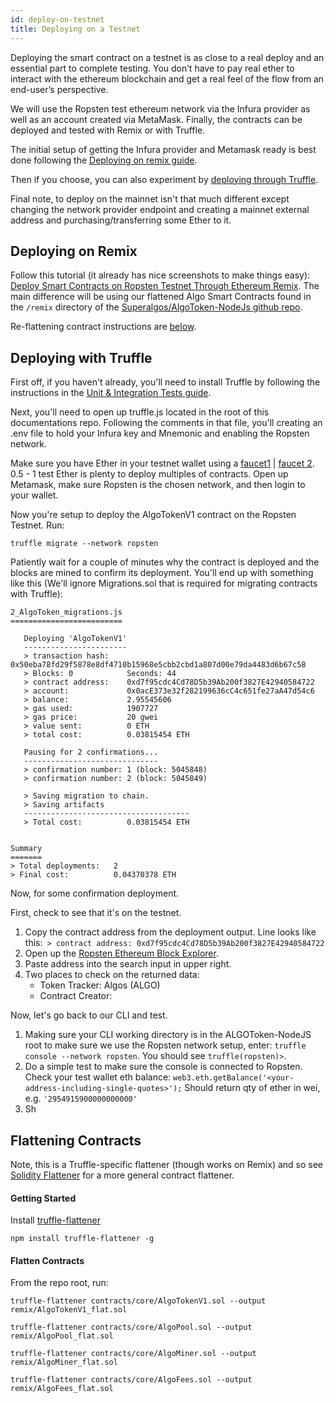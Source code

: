 ```yaml
---
id: deploy-on-testnet
title: Deploying on a Testnet
---
```


 Deploying the smart contract on a testnet is as close to a real deploy and an essential part to complete testing. You don’t have to pay real ether to interact with the ethereum blockchain and get a real feel of the flow from an end-user’s perspective.

 We will use the Ropsten test ethereum network via the Infura provider as well as an account created via MetaMask. Finally, the contracts can be deployed and tested with Remix or with Truffle.
 
The initial setup of getting the Infura provider and Metamask ready is best done following the [Deploying on remix guide](#deploying-on-remix). 

Then if you choose, you can also experiment by [deploying through Truffle](#deploying-with-truffle). 

Final note, to deploy on the mainnet isn't that much different except changing the network provider endpoint and creating a mainnet external address and purchasing/transferring some Ether to it. 

## Deploying on Remix

 Follow this tutorial (it already has nice screenshots to make things easy): [Deploy Smart Contracts on Ropsten Testnet Through Ethereum Remix](https://medium.com/swlh/deploy-smart-contracts-on-ropsten-testnet-through-ethereum-remix-233cd1494b4b). The main difference will be using our flattened Algo Smart Contracts found in the `/remix` directory of the [Superalgos/AlgoToken-NodeJs github repo]().

 Re-flattening contract instructions are [below](#flattening-contracts).
 
## Deploying with Truffle

First off, if you haven't already, you'll need to install Truffle by following the instructions in the [Unit & Integration Tests guide](http://localhost:3000/docs/guides/unit-integration#testing-with-truffle-and-ganache).

Next, you'll need to open up truffle.js located in the root of this documentations repo. Following the comments in that file, you'll creating an .env file to hold your Infura key and Mnemonic and enabling the Ropsten network. 

Make sure you have Ether in your testnet wallet using a [faucet1](https://faucet.ropsten.be/) | [faucet 2](https://ipfs.io/ipfs/QmVAwVKys271P5EQyEfVSxm7BJDKWt42A2gHvNmxLjZMps/). 0.5 - 1 test Ether is plenty to deploy multiples of contracts. Open up Metamask, make sure Ropsten is the chosen network, and then login to your wallet.

Now you're setup to deploy the AlgoTokenV1 contract on the Ropsten Testnet. Run:

```
truffle migrate --network ropsten
```
Patiently wait for a couple of minutes why the contract is deployed and the blocks are mined to confirm its deployment. You'll end up with something like this (We'll ignore Migrations.sol that is required for migrating contracts with Truffle):

```
2_AlgoToken_migrations.js
=========================

   Deploying 'AlgoTokenV1'
   -----------------------
   > transaction hash:    0x50eba78fd29f5878e8df4710b15968e5cbb2cbd1a807d00e79da4483d6b67c58
   > Blocks: 0            Seconds: 44
   > contract address:    0xd7f95cdc4Cd78D5b39Ab200f3827E42940584722
   > account:             0x0acE373e32f282199636cC4c651fe27aA47d54c6
   > balance:             2.95545606
   > gas used:            1907727
   > gas price:           20 gwei
   > value sent:          0 ETH
   > total cost:          0.03815454 ETH

   Pausing for 2 confirmations...
   ------------------------------
   > confirmation number: 1 (block: 5045848)
   > confirmation number: 2 (block: 5045849)

   > Saving migration to chain.
   > Saving artifacts
   -------------------------------------
   > Total cost:          0.03815454 ETH


Summary
=======
> Total deployments:   2
> Final cost:          0.04370378 ETH
```

Now, for some confirmation deployment.

First, check to see that it's on the testnet.

1. Copy the contract address from the deployment output. Line looks like this:` > contract address: 0xd7f95cdc4Cd78D5b39Ab200f3827E42940584722`
2. Open up the [Ropsten Ethereum Block Explorer](https://ropsten.etherscan.io/).
3. Paste address into the search input in upper right.
4. Two places to check on the returned data:
	- Token Tracker:	Algos (ALGO)
	- Contract Creator: <Your Eth Test Wallet Address>

Now, let's go back to our CLI and test.

1. Making sure your CLI working directory is in the ALGOToken-NodeJS root to make sure we use the Ropsten network setup, enter: `truffle console --network ropsten`. You should see `truffle(ropsten)>`.
2. Do a simple test to make sure the console is connected to Ropsten. Check your test wallet eth balance: `web3.eth.getBalance('<your-address-including-single-quotes>');` Should return qty of ether in wei, e.g. `'2954915900000000000'`
3. Sh

## Flattening Contracts

Note, this is a Truffle-specific flattener (though works on Remix) and so see [Solidity Flattener](https://github.com/BlockCatIO/solidity-flattener) for a more general contract flattener.

#### Getting Started

Install [truffle-flattener](https://github.com/nomiclabs/truffle-flattener)

```
npm install truffle-flattener -g
```

#### Flatten Contracts

From the repo root, run:

```
truffle-flattener contracts/core/AlgoTokenV1.sol --output remix/AlgoTokenV1_flat.sol

truffle-flattener contracts/core/AlgoPool.sol --output remix/AlgoPool_flat.sol

truffle-flattener contracts/core/AlgoMiner.sol --output remix/AlgoMiner_flat.sol

truffle-flattener contracts/core/AlgoFees.sol --output remix/AlgoFees_flat.sol
```
